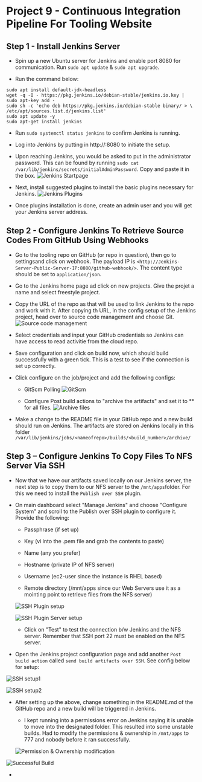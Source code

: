 # Project 9 - Continuous Integration Pipeline For Tooling Website

**Step 1 - Install Jenkins Server**
---

- Spin up a new Ubuntu server for Jenkins and enable port 8080 for communication. Run `sudo apt update` & `sudo apt upgrade`.

- Run the command below:
```
sudo apt install default-jdk-headless
wget -q -O - https://pkg.jenkins.io/debian-stable/jenkins.io.key | sudo apt-key add -
sudo sh -c 'echo deb https://pkg.jenkins.io/debian-stable binary/ > \
/etc/apt/sources.list.d/jenkins.list'
sudo apt update -y
sudo apt-get install jenkins
```

- Run `sudo systemctl status jenkins` to confirm Jenkins is running.

- Log into Jenkins by putting in http://<Jenkins-Server-Public-IP-Address-or-Public-DNS-Name>:8080 to initiate the setup.

- Upon reaching Jenkins, you would be asked to put in the administrator password. This can be found by running `sudo cat /var/lib/jenkins/secrets/initialAdminPassword`. Copy and paste it in the box.
![Jenkins Startpage](unlock_jenkins.png)

- Next, install suggested plugins to install the basic plugins necessary for Jenkins.
![Jenkins Plugins](jenkins_plugins.png)

- Once plugins installation is done, create an admin user and you will get your Jenkins server address.

**Step 2 - Configure Jenkins To Retrieve Source Codes From GitHub Using Webhooks**
---

- Go to the tooling repo on GitHub (or repo in question), then go to settingsand click on webhook. The payload IP is `<http://Jenkins-Server-Public-Server-IP:8080/github-webhook/>`. The content type should be set to `application/json`.

- Go to the Jenkins home page ad click on new projects. Give the projet a name and select freestyle project.

- Copy the URL of the repo as that will be used to link Jenkins to the repo and work with it. After copying th URL, in the config setup of the Jenkins project, head over to source code management and  choose Git.
![Source code management](codemgt.png)

- Select credentials and input your GitHub credentials so Jenkins can have access to read activitie from the cloud repo.

- Save configuration and click on build now, which should build successfully with a green tick. This is a test to see if the connection is set up correctly.

- Click configure on the job/project and add the following configs:

    - GitScm Polling
    ![GitScm](buildtrigger.png)

    - Configure Post build actions to "archive the artifacts" and set it to ** for all files.
    ![Archive files](filestoarchive.png)

- Make a change to the README file in your GitHub repo and a new build should run on Jenkins. The artifacts are stored on Jenkins locally in this folder `/var/lib/jenkins/jobs/<nameofrepo>/builds/<build_number>/archive/`

**Step 3 – Configure Jenkins To Copy Files To NFS Server Via SSH**
---

- Now that we have our artifacts saved locally on our Jenkins server, the next step is to copy them to our NFS server to the `/mnt/apps`folder. For this we need to install the `Publish over SSH` plugin.

- On main dashboard select "Manage Jenkins" and choose "Configure System" and scroll to the Publish over SSH plugin to configure it. Provide the following:

    - Passphrase (if set up)

    - Key (vi into the .pem file and grab the contents to paste)

    - Name (any you prefer)

    - Hostname (private IP of NFS server)

    - Username (ec2-user since the instance is RHEL based)

    - Remote directory (/mnt/apps since our Web Servers use it as a mointing point to retrieve files from the NFS server)

    ![SSH Plugin setup](sshpublish.png)

    ![SSH Plugin Server setup](sshpublishserver.png)

    - Click on "Test" to test the connection b/w Jenkins and the NFS server. Remember that SSH port 22 must be enabled on the NFS server.

- Open the Jenkins project configuration page and add another `Post build action` called `send build artifacts over SSH`. See config below for setup:

![SSH setup1](filestoarchive.png)

![SSH setup2](sendoverssh.png)

- After setting up the above, change something in the README.md of the GitHub repo and a new build will be triggered in Jenkins.

    - I kept running into a permissions error on Jenkins saying it is unable to move into the designated folder. This resulted into some unstable builds. Had to modify the permissions & ownership in `/mnt/apps` to 777 and nobody before it ran successfully.

    ![Permission & Ownership modification](chownchmod.png)

![Successful Build](buildlist.png)

- 


